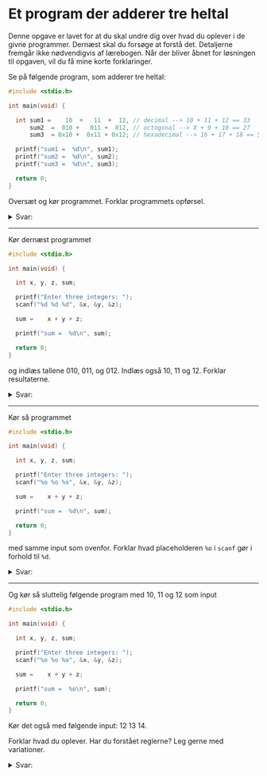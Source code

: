 # Et program der adderer tre heltal

Denne opgave er lavet for at du skal undre dig over hvad du oplever i de givne programmer. Dernæst skal du forsøge at forstå det. Detaljerne fremgår ikke nødvendigvis af lærebogen. Når der bliver åbnet for løsningen til opgaven, vil du få mine korte forklaringer.

Se på følgende program, som adderer tre heltal:

```c
#include <stdio.h>

int main(void) {

  int sum1 =    10  +   11  +  12, // decimal --> 10 + 11 + 12 == 33
      sum2  =  010 +   011 +  012, // octogonal --> 8 + 9 + 10 == 27
      sum3  = 0x10 +  0x11 + 0x12; // hexadecimal --> 16 + 17 + 18 == 51

  printf("sum1 =  %d\n", sum1);
  printf("sum2 =  %d\n", sum2);
  printf("sum3 =  %d\n", sum3);

  return 0;
}
```

Oversæt og kør programmet. Forklar programmets opførsel.

<details>
  <summary>Svar:</summary>
  en adderer talk fra forskellige baser og sumerer i deres forskellige baser. Første er i base10, anden er i base8 og tredje er i base16.
  Den printer det ud i base10.
</details>

---

Kør dernæst programmet

```c
#include <stdio.h>

int main(void) {

  int x, y, z, sum;

  printf("Enter three integers: ");
  scanf("%d %d %d", &x, &y, &z);

  sum =    x + y + z;

  printf("sum =  %d\n", sum);

  return 0;
}
```

og indlæs tallene 010, 011, og 012. Indlæs også 10, 11 og 12. Forklar resultaterne.

<details>
  <summary>Svar:</summary>
  scanf er specificeret til at tage decimal input når den bruger `%d`, vilket gør at den ignorerer de foranstående 0'er, og summerer i base10.
  Den printer det ud i base10.
</details>

---

Kør så programmet

```c
#include <stdio.h>

int main(void) {

  int x, y, z, sum;

  printf("Enter three integers: ");
  scanf("%o %o %o", &x, &y, &z);

  sum =    x + y + z;

  printf("sum =  %d\n", sum);

  return 0;
}
```

med samme input som ovenfor. Forklar hvad placeholderen `%o` i `scanf` gør i forhold til `%d`.

<details>
  <summary>Svar:</summary>
  scanf er specificeret til at tage octogonal input når den bruger `%o`, vilket gør at den ignorerer de foranstående 0'er, og summerer i base8.
  Den printer det ud i base10.
</details>

---

Og kør så sluttelig følgende program med 10, 11 og 12 som input

```c
#include <stdio.h>

int main(void) {

  int x, y, z, sum;

  printf("Enter three integers: ");
  scanf("%o %o %o", &x, &y, &z);

  sum =    x + y + z;

  printf("sum =  %o\n", sum);

  return 0;
}
```

Kør det også med følgende input: 12 13 14.

Forklar hvad du oplever. Har du forstået reglerne? Leg gerne med variationer.

<details>
  <summary>Svar:</summary>
  scanf er specificeret til at tage octogonal input når den bruger `%o`, vilket gør at den ignorerer de foranstående 0'er, og summerer i base8.
  Den printer det ud i base8.
</details>
